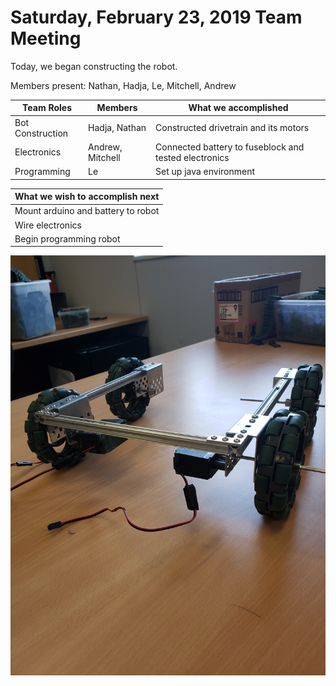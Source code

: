 # Saturday, February 23, 2019 Team Meeting

Today, we began constructing the robot.

Members present: Nathan, Hadja, Le, Mitchell, Andrew

| Team Roles       | Members          | What we accomplished                                  |
|------------------|------------------|-------------------------------------------------------|
| Bot Construction | Hadja, Nathan    | Constructed drivetrain and its motors                 |
| Electronics      | Andrew, Mitchell | Connected battery to fuseblock and tested electronics |
| Programming      | Le               | Set up java environment                               |

| What we wish to accomplish next |
|---------------------------------|
|Mount arduino and battery to robot|
|Wire electronics                 |
|Begin programming robot          |

![bot-pic](Images/feb23_robot.jpg "bot-pic")
